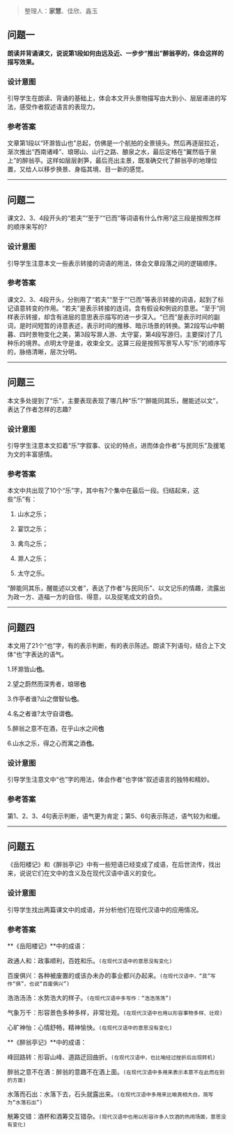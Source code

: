 

>  整理人：**家慧**、佳欣、鑫玉

## 问题一

**朗读并背诵课文，说说第1段如何由远及近、一步步“推出”醉翁亭的，体会这样的描写效果。**

### 设计意图

引导学生在朗读、背诵的基础上，体会本文开头景物描写由大到小、层层递进的写法，感受作者叙述语言的表现力。

### 参考答案

文章第1段以“环滁皆山也”总起，仿佛是一个航拍的全景镜头。然后再逐层拉近，渐次推出“西南诸峰”、琅琊山、山行之路、酿泉之水，最后定格在“翼然临于泉上”的醉翁亭。这样如层层剥笋，最后亮出主景，既准确交代了醉翁亭的地理位置，又给人以移步换景、身临其境、目一新的感觉。



------



## 问题二

课文2、3、4段开头的“若夫”“至于”“已而”等词语有什么作用?这三段是按照怎样的顺序来写的?

### 设计意图

引导学生注意本文一些表示转接的词语的用法，体会文章段落之间的逻辑顺序。

### 参考答案

课文2、3、4段开头，分别用了“若夫”“至于”“已而”等表示转接的词语，起到了标记语意转变的作用。“若夫”是表示转接的连词，含有假设和例说的意思。“至于”同样表示转接，却含有进层的意思表示描写的进一步深入。“已而”是表示时间的副词，是时间短暂的诗意表述，表示时间的推移、暗示场景的转换。第2段写山中朝暮、四时景物变化之美，第3段写滁人游、太守宴，第4段写游归，主要探讨了几种乐的境界。点明太守是谁，收束全文。这算三段是按照写景写人写“乐”的顺序写的，脉络清晰，层次分明。



------



## 问题三

本文多处提到了“乐”，主要表现表现了哪几种“乐”?“醉能同其乐，醒能述以文”，表达了作者怎样的志趣?

### 设计意图

引导学生注意本文扣着“乐”字叙事、议论的特点，进而体会作者“与民同乐”及援笔为文的丰富感情。

### 参考答案

本文中共出现了10个“乐”字，其中有7个集中在最后一段。归结起来，这些“乐”有：

1. 山水之乐；

2. 宴饮之乐；

3. 禽鸟之乐；

4. 滁人之乐；

5. 太守之乐。

“醉能同其乐，醒能述以文者”，表达了作者“与民同乐”、以文记乐的情趣，流露出为政一方、造福一方的自信、得意，以及捉笔成文的自负。



------



## 问题四

本文用了21个“也”字，有的表示判断，有的表示陈述。朗读下列语句，结合上下文体“也”字表达的语气。

1.环滁皆山**也**。

2.望之蔚然而深秀者，琅琊**也**

3.作亭者谁?山之僧智仙**也**。

4.名之者谁?太守自谓**也**。

5.醉翁之意不在酒，在乎山水之间**也**

6.山水之乐，得之心而寓之酒**也**。

### 设计意图

引导学生注意文中“也”字的用法，体会作者“也字体”叙述语言的独特和精妙。

### 参考答案

第1、2、3、4句表示判断，语气更为肯定；第5、6句表示陈述，语气较为和缓。



------



## 问题五

《岳阳楼记》和《醉翁亭记》中有一些短语已经变成了成语，在后世流传，找出来，说说它们在文中的含义及在现代汉语中语义的变化。

### 设计意图

引导学生找出两篇课文中的成语，并分析他们在现代汉语中的应用情况。

### 参考答案

**《岳阳楼记》**中的成语：

政通人和：政事顺利，百姓和乐。`(在现代汉语中的意思没有变化)`

百废俱兴：各种被废置的或该办未办的事业都兴办起来。`(在现代汉语中，“具”写作“俱”，也说“百废俱兴”)`

浩浩汤汤：水势浩大的样子。`(在现代汉语中多写作：“浩浩荡荡”)`

气象万千：形容景色多种多样，非常壮观。`(在现代汉语中也用以形容事物多样、壮观)`

心旷神怡：心情舒畅，精神愉快。`(在现代汉语中的意思没有变化)`

**《醉翁亭记》**中的成语：

峰回路转：形容山峰、道路迂回曲折。`(在现代汉语中，也比喻经过挫折后出现转机)`

醉翁之意不在酒：醉翁的意趣不在酒上面。`(在现代汉语中多用来表示本意不在此而在别的方面)`

水落而石出：水落下去，石头就露出来。`(在现代汉语中多用来比喻真相大白，简写为“水落石出”)`

觥筹交错：酒杯和酒筹交互错杂。`(现代汉语中也用以形容许多人饮酒的热闹场面，意思没有变化)`
